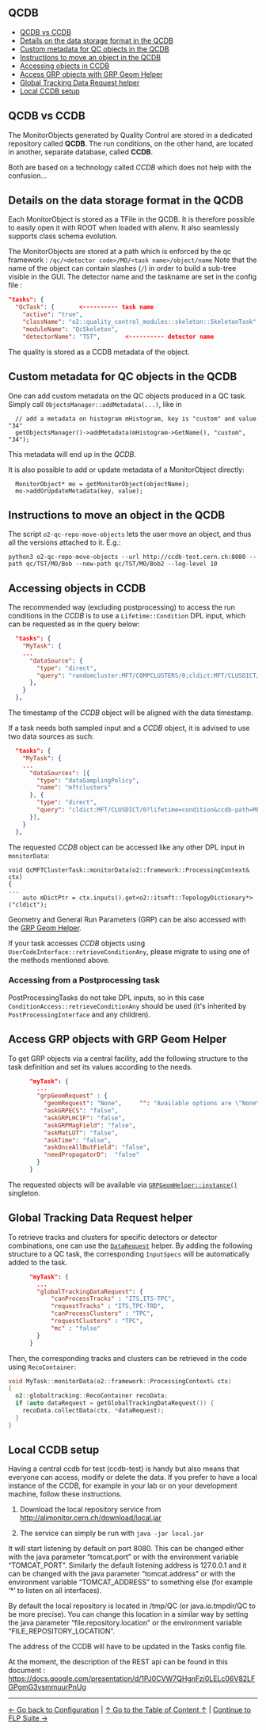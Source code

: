 
QCDB
---

<!--TOC generated with https://github.com/ekalinin/github-markdown-toc-->
<!--./gh-md-toc --insert --no-backup --hide-footer --indent 3 QualityControl/doc/Advanced.md -->
<!--ts-->
   * [QCDB vs CCDB](#qcdb-vs-ccdb)
   * [Details on the data storage format in the QCDB](#details-on-the-data-storage-format-in-the-qcdb)
   * [Custom metadata for QC objects in the QCDB](#custom-metadata-for-qc-objects-in-the-qcdb)
   * [Instructions to move an object in the QCDB](#instructions-to-move-an-object-in-the-qcdb)
   * [Accessing objects in CCDB](#accessing-objects-in-ccdb)
   * [Access GRP objects with GRP Geom Helper](#access-grp-objects-with-grp-geom-helper)
   * [Global Tracking Data Request helper](#global-tracking-data-request-helper)
   * [Local CCDB setup](#local-ccdb-setup)
<!--te-->

## QCDB vs CCDB

The MonitorObjects generated by Quality Control are stored in a dedicated repository called **QCDB**.
The run conditions, on the other hand, are located in another, separate database, called **CCDB**.

Both are based on a technology called _CCDB_ which does not help with the confusion...

## Details on the data storage format in the QCDB

Each MonitorObject is stored as a TFile in the QCDB.
It is therefore possible to easily open it with ROOT when loaded with alienv. It also seamlessly supports class schema evolution.

The MonitorObjects are stored at a path which is enforced by the qc framework : `/qc/<detector code>/MO/<task name>/object/name`
Note that the name of the object can contain slashes (`/`) in order to build a sub-tree visible in the GUI.
The detector name and the taskname are set in the config file :

```json
"tasks": {
  "QcTask": {       <---------- task name
    "active": "true",
    "className": "o2::quality_control_modules::skeleton::SkeletonTask",
    "moduleName": "QcSkeleton",
    "detectorName": "TST",       <---------- detector name
```

The quality is stored as a CCDB metadata of the object.

## Custom metadata for QC objects in the QCDB

One can add custom metadata on the QC objects produced in a QC task.
Simply call `ObjectsManager::addMetadata(...)`, like in

```
  // add a metadata on histogram mHistogram, key is "custom" and value "34"
  getObjectsManager()->addMetadata(mHistogram->GetName(), "custom", "34");
```

This metadata will end up in the _QCDB_.

It is also possible to add or update metadata of a MonitorObject directly:

```
  MonitorObject* mo = getMonitorObject(objectName);
  mo->addOrUpdateMetadata(key, value);
```

## Instructions to move an object in the QCDB

The script `o2-qc-repo-move-objects` lets the user move an object, and thus all the versions attached to it. E.g.:

```
python3 o2-qc-repo-move-objects --url http://ccdb-test.cern.ch:8080 --path qc/TST/MO/Bob --new-path qc/TST/MO/Bob2 --log-level 10 
```

## Accessing objects in CCDB

The recommended way (excluding postprocessing) to access the run conditions in the _CCDB_ is to use a `Lifetime::Condition` DPL input, which can be requested as in the query below:

```json
  "tasks": {
    "MyTask": {
    ...
      "dataSource": {
        "type": "direct",
        "query": "randomcluster:MFT/COMPCLUSTERS/0;cldict:MFT/CLUSDICT/0?lifetime=condition&ccdb-path=MFT/Calib/ClusterDictionary"
      },
    }
  },
```

The timestamp of the _CCDB_ object will be aligned with the data timestamp.

If a task needs both sampled input and a _CCDB_ object, it is advised to use two data sources as such:

```json
  "tasks": {
    "MyTask": {
    ...
      "dataSources": [{
        "type": "dataSamplingPolicy",
        "name": "mftclusters"
      }, {
        "type": "direct",
        "query": "cldict:MFT/CLUSDICT/0?lifetime=condition&ccdb-path=MFT/Calib/ClusterDictionary"
      }],
    }
  },
```

The requested _CCDB_ object can be accessed like any other DPL input in `monitorData`:

```
void QcMFTClusterTask::monitorData(o2::framework::ProcessingContext& ctx)
{
...
    auto mDictPtr = ctx.inputs().get<o2::itsmft::TopologyDictionary*>("cldict");
```

Geometry and General Run Parameters (GRP) can be also accessed with the [GRP Geom Helper](#access-grp-objects-with-grp-geom-helper).

If your task accesses _CCDB_ objects using `UserCodeInterface::retrieveConditionAny`, please migrate to using one of the methods mentioned above.

### Accessing from a Postprocessing task

PostProcessingTasks do not take DPL inputs, so in this case `ConditionAccess::retrieveConditionAny` should be used (it's inherited by `PostProcessingInterface` and any children).

## Access GRP objects with GRP Geom Helper

To get GRP objects via a central facility, add the following structure to the task definition and set its values
according to the needs.

```json
      "myTask": {
        ...
        "grpGeomRequest" : {
          "geomRequest": "None",     "": "Available options are \"None\", \"Aligned\", \"Ideal\", \"Alignements\"",
          "askGRPECS": "false",
          "askGRPLHCIF": "false",
          "askGRPMagField": "false",
          "askMatLUT": "false",
          "askTime": "false",
          "askOnceAllButField": "false",
          "needPropagatorD":  "false"
        }
      }
```

The requested objects will be available via [`GRPGeomHelper::instance()`](https://github.com/AliceO2Group/AliceO2/blob/dev/Detectors/Base/include/DetectorsBase/GRPGeomHelper.h) singleton.

## Global Tracking Data Request helper

To retrieve tracks and clusters for specific detectors or detector combinations, one can use the [`DataRequest`](https://github.com/AliceO2Group/AliceO2/blob/dev/DataFormats/Detectors/GlobalTracking/include/DataFormatsGlobalTracking/RecoContainer.h) helper.
By adding the following structure to a QC task, the corresponding `InputSpecs` will be automatically added to the task.

```json
      "myTask": {
        ...
        "globalTrackingDataRequest": {
            "canProcessTracks" : "ITS,ITS-TPC",
            "requestTracks" : "ITS,TPC-TRD",
            "canProcessClusters" : "TPC",
            "requestClusters" : "TPC",
            "mc" : "false"
        }
      }
```

Then, the corresponding tracks and clusters can be retrieved in the code using `RecoContainer`:

```c++
void MyTask::monitorData(o2::framework::ProcessingContext& ctx)
{
  o2::globaltracking::RecoContainer recoData;
  if (auto dataRequest = getGlobalTrackingDataRequest()) {
    recoData.collectData(ctx, *dataRequest);
  }
}
```

## Local CCDB setup

Having a central ccdb for test (ccdb-test) is handy but also means that everyone can access, modify or delete the data. If you prefer to have a local instance of the CCDB, for example in your lab or on your development machine, follow these instructions.

1. Download the local repository service from <http://alimonitor.cern.ch/download/local.jar>

2. The service can simply be run with
   `java -jar local.jar`

It will start listening by default on port 8080. This can be changed either with the java parameter “tomcat.port” or with the environment variable “TOMCAT_PORT”. Similarly the default listening address is 127.0.0.1 and it can be changed with the java parameter “tomcat.address” or with the environment variable “TOMCAT_ADDRESS” to something else (for example ‘*’ to listen on all interfaces).

By default the local repository is located in /tmp/QC (or java.io.tmpdir/QC to be more precise). You can change this location in a similar way by setting the java parameter “file.repository.location” or the environment variable “FILE_REPOSITORY_LOCATION”.

The address of the CCDB will have to be updated in the Tasks config file.

At the moment, the description of the REST api can be found in this document : <https://docs.google.com/presentation/d/1PJ0CVW7QHgnFzi0LELc06V82LFGPgmG3vsmmuurPnUg>


---

[← Go back to Configuration](Configuration.md) | [↑ Go to the Table of Content ↑](../README.md) | [Continue to FLP Suite →](FLPsuite.md)

